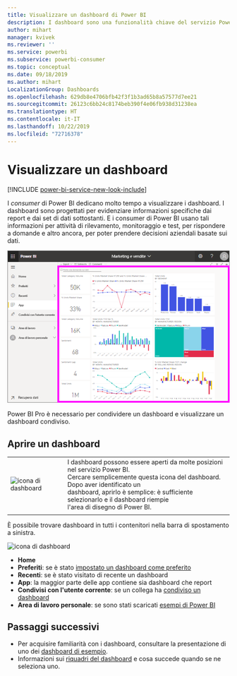 ```yaml
---
title: Visualizzare un dashboard di Power BI
description: I dashboard sono una funzionalità chiave del servizio Power BI. Scoprire come aprire e visualizzare un dashboard.
author: mihart
manager: kvivek
ms.reviewer: ''
ms.service: powerbi
ms.subservice: powerbi-consumer
ms.topic: conceptual
ms.date: 09/18/2019
ms.author: mihart
LocalizationGroup: Dashboards
ms.openlocfilehash: 629db8e4706bfb42f3f1b3ad65b8a57577d7ee21
ms.sourcegitcommit: 26123c6bb24c8174beb390f4e06fb938d31238ea
ms.translationtype: HT
ms.contentlocale: it-IT
ms.lasthandoff: 10/22/2019
ms.locfileid: "72716378"
---
```

# <a name="view-a-dashboard"></a>Visualizzare un dashboard

[!INCLUDE [power-bi-service-new-look-include](../includes/power-bi-service-new-look-include.md)]

I *consumer* di Power BI dedicano molto tempo a visualizzare i dashboard. I dashboard sono progettati per evidenziare informazioni specifiche dai report e dai set di dati sottostanti. E i consumer di Power BI usano tali informazioni per attività di rilevamento, monitoraggio e test, per rispondere a domande e altro ancora, per poter prendere decisioni aziendali basate sui dati.

![dashboard](media/end-user-dashboard-open/power-bi-new-dash-new.png)


Power BI Pro è necessario per condividere un dashboard e visualizzare un dashboard condiviso.

## <a name="open-a-dashboard"></a>Aprire un dashboard



|              |         |
|------------|--------------------------------|
|![icona di dashboard](media/end-user-dashboard-open/power-bi-dashboard-icon.png)      |I dashboard possono essere aperti da molte posizioni nel servizio Power BI. <br> Cercare semplicemente questa icona del dashboard. Dopo aver identificato un <br>dashboard, aprirlo è semplice: è sufficiente selezionarlo e il dashboard riempie <br>l'area di disegno di Power BI. |
|                    |          |



È possibile trovare dashboard in tutti i contenitori nella barra di spostamento a sinistra. 

![icona di dashboard](media/end-user-dashboard-open/power-bi-open-dashboards.gif)

- **Home** 
- **Preferiti**: se è stato [impostato un dashboard come preferito](end-user-favorite.md)
- **Recenti**: se è stato visitato di recente un dashboard
- **App**: la maggior parte delle app contiene sia dashboard che report
- **Condivisi con l'utente corrente**: se un collega ha [condiviso un dashboard](end-user-shared-with-me.md)
- **Area di lavoro personale**: se sono stati scaricati [esempi di Power BI](../sample-datasets.md)



## <a name="next-steps"></a>Passaggi successivi
* Per acquisire familiarità con i dashboard, consultare la presentazione di uno dei [dashboard di esempio](../sample-tutorial-connect-to-the-samples.md).
* Informazioni sui [riquadri del dashboard](end-user-tiles.md) e cosa succede quando se ne seleziona uno.